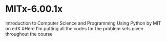 # MITx-6.00.1x
Introduction to Computer Science and Programming Using Python by MIT on edX
#Here I'm putting all the codes for the problem sets given throughout the course
